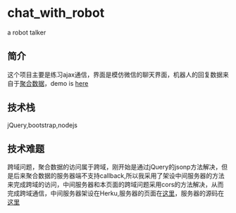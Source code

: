 # chat_with_robot
a robot talker 
## 简介
这个项目主要是练习ajax通信，界面是模仿微信的聊天界面，机器人的回复数据来自于[聚合数据](https://www.juhe.cn/docs/api/id/112)，demo is [here](http://blog.xiaoboma.com/chat_with_robot/)

## 技术栈
jQuery,bootstrap,nodejs

## 技术难题
跨域问题，聚合数据的访问属于跨域，刚开始是通过jQuery的jsonp方法解决，但是后来聚合数据的服务器端不支持callback,所以我采用了架设中间服务器的方法来完成跨域的访问，中间服务器和本页面的跨域问题采用cors的方法解决，从而完成跨域通信，中间服务器架设在Herku,服务器的页面在[这里](https://robotser.herokuapp.com/)，服务器的源码在[这里](https://github.com/yuzai/-/blob/master/js_cors/server/server.js)
